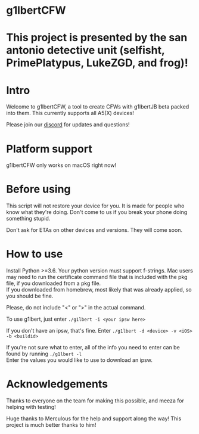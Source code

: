 # g1lbertCFW
# This project is presented by the san antonio detective unit (selfisht, PrimePlatypus, LukeZGD, and frog)!

# Intro

Welcome to g1lbertCFW, a tool to create CFWs with g1lbertJB beta packed into them. This currently supports all A5(X) devices!

Please join our <a href="https://discord.gg/kWmGBSUhyW!">discord</a> for updates and questions!

# Platform support

g1lbertCFW only works on macOS right now!

# Before using

This script will not restore your device for you. It is made for people who know what they're doing. Don't come to us if you break your phone doing something stupid.

Don't ask for ETAs on other devices and versions. They will come soon.

# How to use

Install Python >=3.6. Your python version must support f-strings. Mac users may need to run the certificate command file that is included with the pkg file, if you
downloaded from a pkg file.  
If you downloaded from homebrew, most likely that was already applied, so you should be fine.

Please, do not include "<" or ">" in the actual command.

To use g1lbert, just enter `./g1lbert -i <your ipsw here>`

If you don't have an ipsw, that's fine. Enter `./g1lbert -d <device> -v <iOS> -b <buildid>`

If you're not sure what to enter, all of the info you need to enter can be found by running `./g1lbert -l`  
Enter the values you would like to use to download an ipsw.

# Acknowledgements

Thanks to everyone on the team for making this possible, and meeza for helping with testing!

Huge thanks to Merculous for the help and support along the way! This project is much better thanks to him!
